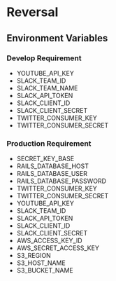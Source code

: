 # Reversal

## Environment Variables
### Develop Requirement
- YOUTUBE_API_KEY
- SLACK_TEAM_ID
- SLACK_TEAM_NAME
- SLACK_API_TOKEN
- SLACK_CLIENT_ID
- SLACK_CLIENT_SECRET
- TWITTER_CONSUMER_KEY
- TWITTER_CONSUMER_SECRET

### Production Requirement
- SECRET_KEY_BASE
- RAILS_DATABASE_HOST
- RAILS_DATABASE_USER
- RAILS_DATABASE_PASSWORD
- TWITTER_CONSUMER_KEY
- TWITTER_CONSUMER_SECRET
- YOUTUBE_API_KEY
- SLACK_TEAM_ID
- SLACK_API_TOKEN
- SLACK_CLIENT_ID
- SLACK_CLIENT_SECRET
- AWS_ACCESS_KEY_ID
- AWS_SECRET_ACCESS_KEY
- S3_REGION
- S3_HOST_NAME
- S3_BUCKET_NAME

